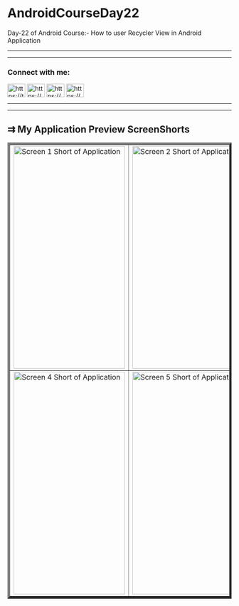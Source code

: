 # AndroidCourseDay22
Day-22 of Android Course:- How to user Recycler View in Android Application
<hr><hr>
<h3 align="left">Connect with me:</h3>
<p align="left">
<a href="https://twitter.com/https://twitter.com/home" target="blank"><img align="center" src="https://raw.githubusercontent.com/rahuldkjain/github-profile-readme-generator/master/src/images/icons/Social/twitter.svg" alt="https://twitter.com/home" height="30" width="40" /></a>
<a href="https://linkedin.com/in/https://www.linkedin.com/feed/" target="blank"><img align="center" src="https://raw.githubusercontent.com/rahuldkjain/github-profile-readme-generator/master/src/images/icons/Social/linked-in-alt.svg" alt="https://www.linkedin.com/feed/" height="30" width="40" /></a>
<a href="https://instagram.com/https://www.instagram.com/ritikcoder/" target="blank"><img align="center" src="https://raw.githubusercontent.com/rahuldkjain/github-profile-readme-generator/master/src/images/icons/Social/instagram.svg" alt="https://www.instagram.com/ritikcoder/" height="30" width="40" /></a>
<a href="https://www.youtube.com/c/https://youtube.com/@ritikcoder" target="blank"><img align="center" src="https://raw.githubusercontent.com/rahuldkjain/github-profile-readme-generator/master/src/images/icons/Social/youtube.svg" alt="https://youtube.com/@ritikcoder" height="30" width="40" /></a>
</p>
<hr><hr>
<h2>&#8649 My Application Preview ScreenShorts</h2>
<table border="5px" style="border-collapse: collapse;">
  <tr>
    <td>
      <img align="center" src="https://github.com/CodeWithRitikCoder/AndroidCourseDay22/blob/master/app/src/main/res/drawable/screen_short_1.jpg" alt="Screen 1 Short of Application" height="500" width="250" />
    </td>
    <td>
      <img align="center" src="https://github.com/CodeWithRitikCoder/AndroidCourseDay22/blob/master/app/src/main/res/drawable/screen_short_2.jpg" alt="Screen 2 Short of Application" height="500" width="250" />
    </td>
    <td>
      <img align="center" src="https://github.com/CodeWithRitikCoder/AndroidCourseDay22/blob/master/app/src/main/res/drawable/screen_short_3.jpg" alt="Screen 3 Short of Application" height="500" width="250" />
    </td>
  </tr>
  <tr>
    <td>
      <img align="center" src="https://github.com/CodeWithRitikCoder/AndroidCourseDay22/blob/master/app/src/main/res/drawable/screen_short_4.jpg" alt="Screen 4 Short of Application" height="500" width="250" />
    </td>
    <td>
      <img align="center" src="https://github.com/CodeWithRitikCoder/AndroidCourseDay22/blob/master/app/src/main/res/drawable/screen_short_5.jpg" alt="Screen 5 Short of Application" height="500" width="250" />
    </td>
    <td>
      <img align="center" src="https://github.com/CodeWithRitikCoder/AndroidCourseDay22/blob/master/app/src/main/res/drawable/screen_short_6.jpg" alt="Screen 6 Short of Application" height="500" width="250" />
    </td>
  </tr>
</table>
